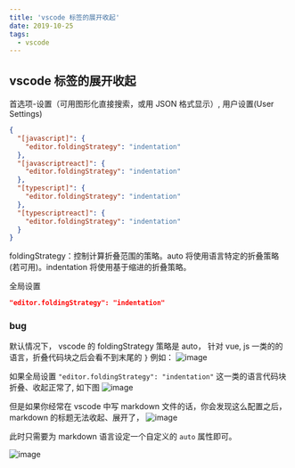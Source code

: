 ```yaml
---
title: 'vscode 标签的展开收起'
date: 2019-10-25
tags:
  - vscode
---
```


## vscode 标签的展开收起

首选项-设置（可用图形化直接搜索，或用 JSON 格式显示）, 用户设置(User Settings)

```json
{
  "[javascript]": {
    "editor.foldingStrategy": "indentation"
  },
  "[javascriptreact]": {
    "editor.foldingStrategy": "indentation"
  },
  "[typescript]": {
    "editor.foldingStrategy": "indentation"
  },
  "[typescriptreact]": {
    "editor.foldingStrategy": "indentation"
  }
}
```

foldingStrategy：控制计算折叠范围的策略。auto 将使用语言特定的折叠策略 (若可用)。indentation 将使用基于缩进的折叠策略。

全局设置

```json
"editor.foldingStrategy": "indentation"
```

### bug

默认情况下， vscode 的 foldingStrategy 策略是 auto， 针对 vue, js 一类的的语言，折叠代码块之后会看不到末尾的 `}` 例如：
![image](https://user-images.githubusercontent.com/11473889/97098288-3bea4580-16b6-11eb-87e6-eb75fbbd083e.png)

如果全局设置 `"editor.foldingStrategy": "indentation"` 这一类的语言代码块折叠、收起正常了, 如下图
![image](https://user-images.githubusercontent.com/11473889/97098316-92f01a80-16b6-11eb-995a-c476db6bb4e8.png)

但是如果你经常在 vscode 中写 markdown 文件的话，你会发现这么配置之后，markdown 的标题无法收起、展开了，
![image](https://user-images.githubusercontent.com/11473889/97098340-cd59b780-16b6-11eb-912e-a673059467c6.png)

此时只需要为 markdown 语言设定一个自定义的 `auto` 属性即可。

![image](https://user-images.githubusercontent.com/11473889/97098360-07c35480-16b7-11eb-939e-d01a7f6263b7.png)
